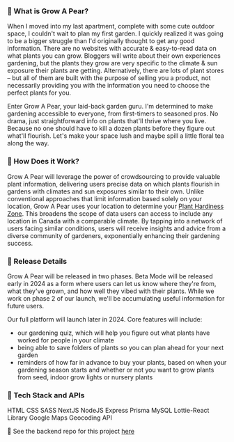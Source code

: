 ### 🌱 What is Grow A Pear?

When I moved into my last apartment, complete with some cute outdoor space, I couldn't wait to plan my first garden. I quickly realized it was going to be a bigger struggle than I'd originally thought to get any good information. There are no websites with accurate & easy-to-read data on what plants you can grow. Bloggers will write about their own experiences gardening, but the plants they grow are very specific to the climate & sun exposure their plants are getting. Alternatively, there are lots of plant stores – but all of them are built with the purpose of selling you a product, not necessarily providing you with the information you need to choose the perfect plants for you.

Enter Grow A Pear, your laid-back garden guru. I'm determined to make gardening accessible to everyone, from first-timers to seasoned pros. No drama, just straightforward info on plants that'll thrive where you live. Because no one should have to kill a dozen plants before they figure out what'll flourish. Let's make your space lush and maybe spill a little floral tea along the way.

### 🌱 How Does it Work?

Grow A Pear will leverage the power of crowdsourcing to provide valuable plant information, delivering users precise data on which plants flourish in gardens with climates and sun exposures similar to their own. Unlike conventional approaches that limit information based solely on your location, Grow A Pear uses your location to determine your [Plant Hardiness Zone](http://www.planthardiness.gc.ca/?m=1&lang=en). This broadens the scope of data users can access to include any location in Canada with a comparable climate. By tapping into a network of users facing similar conditions, users will receive insights and advice from a diverse community of gardeners, exponentially enhancing their gardening success.

### 🌱 Release Details

Grow A Pear will be released in two phases. Beta Mode will be released early in 2024 as a form where users can let us know where they're from, what they've grown, and how well they vibed with their plants. While we work on phase 2 of our launch, we'll be accumulating useful information for future users.

Our full platform will launch later in 2024. Core features will include:
- our gardening quiz, which will help you figure out what plants have worked for people in your climate
- being able to save folders of plants so you can plan ahead for your next garden
- reminders of how far in advance to buy your plants, based on when your gardening season starts and whether or not you want to grow plants from seed, indoor grow lights or nursery plants

### 🌱 Tech Stack and APIs

HTML
CSS
SASS
NextJS
NodeJS
Express
Prisma
MySQL
Lottie-React Library
Google Maps Geocoding API


🌱 See the backend repo for this project [here](https://github.com/meredith-j/grow-a-pear-backend)